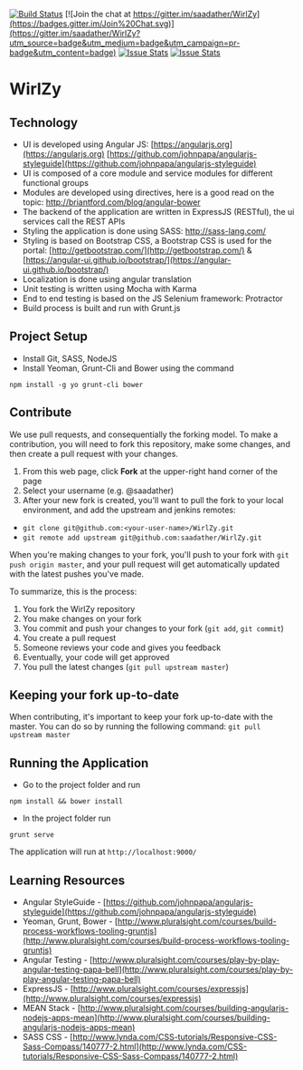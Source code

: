 [![Build Status](https://travis-ci.org/saadather/WirlZy.svg?branch=master)](https://travis-ci.org/saadather/WirlZy) 
[![Join the chat at https://gitter.im/saadather/WirlZy](https://badges.gitter.im/Join%20Chat.svg)](https://gitter.im/saadather/WirlZy?utm_source=badge&utm_medium=badge&utm_campaign=pr-badge&utm_content=badge)
[![Issue Stats](http://issuestats.com/github/saadather/WirlZy/badge/pr)](http://issuestats.com/github/saadather/WirlZy)
[![Issue Stats](http://issuestats.com/github/saadather/WirlZy/badge/issue)](http://issuestats.com/github/saadather/WirlZy)


# WirlZy

Technology
----------

* UI is developed using Angular JS:
  [https://angularjs.org](https://angularjs.org)
  [https://github.com/johnpapa/angularjs-styleguide](https://github.com/johnpapa/angularjs-styleguide)
* UI is composed of a core module and service modules for different functional groups
* Modules are developed using directives, here is a good read on the topic:
  http://briantford.com/blog/angular-bower
* The backend of the application are written in ExpressJS (RESTful), the ui services call the REST APIs
* Styling the application is done using SASS:
  http://sass-lang.com/
* Styling is based on Bootstrap CSS, a Bootstrap CSS is used for the portal:
  [http://getbootstrap.com/](http://getbootstrap.com/) & [https://angular-ui.github.io/bootstrap/](https://angular-ui.github.io/bootstrap/)
* Localization is done using angular translation
* Unit testing is written using Mocha with Karma
* End to end testing is based on the JS Selenium framework: Protractor
* Build process is built and run with Grunt.js


## Project Setup
* Install Git, SASS, NodeJS
* Install Yeoman, Grunt-Cli and Bower using the command
```
npm install -g yo grunt-cli bower
```

Contribute
----------

We use pull requests, and consequentially the forking model.  To make a contribution, you will need to fork this repository, make some changes, and then create a pull request with your changes.

1. From this web page, click **Fork** at the upper-right hand corner of the page
2. Select your username (e.g. @saadather)
3. After your new fork is created, you'll want to pull the fork to your local environment, and add the upstream and jenkins remotes:
 - `git clone git@github.com:<your-user-name>/WirlZy.git`
 - `git remote add upstream git@github.com:saadather/WirlZy.git`

When you're making changes to your fork, you'll push to your fork with `git push origin master`, and your pull request will get automatically updated with the latest pushes you've made.

To summarize, this is the process:

1. You fork the WirlZy repository
2. You make changes on your fork
3. You commit and push your changes to your fork (`git add`, `git commit`)
4. You create a pull request
5. Someone reviews your code and gives you feedback
6. Eventually, your code will get approved
7. You pull the latest changes (`git pull upstream master`)

Keeping your fork up-to-date
----------------------------

When contributing, it's important to keep your fork up-to-date with the master. You can do so by running the following command: `git pull upstream master`


## Running the Application
* Go to the project folder and run
```
npm install && bower install
```
* In the project folder run 
``` 
grunt serve
```
The application will run at `http://localhost:9000/`

## Learning Resources
* Angular StyleGuide - [https://github.com/johnpapa/angularjs-styleguide](https://github.com/johnpapa/angularjs-styleguide)
* Yeoman, Grunt, Bower - [http://www.pluralsight.com/courses/build-process-workflows-tooling-gruntjs](http://www.pluralsight.com/courses/build-process-workflows-tooling-gruntjs)
* Angular Testing - [http://www.pluralsight.com/courses/play-by-play-angular-testing-papa-bell](http://www.pluralsight.com/courses/play-by-play-angular-testing-papa-bell)
* ExpressJS - [http://www.pluralsight.com/courses/expressjs](http://www.pluralsight.com/courses/expressjs)
* MEAN Stack - [http://www.pluralsight.com/courses/building-angularjs-nodejs-apps-mean](http://www.pluralsight.com/courses/building-angularjs-nodejs-apps-mean)
* SASS CSS - [http://www.lynda.com/CSS-tutorials/Responsive-CSS-Sass-Compass/140777-2.html](http://www.lynda.com/CSS-tutorials/Responsive-CSS-Sass-Compass/140777-2.html)
